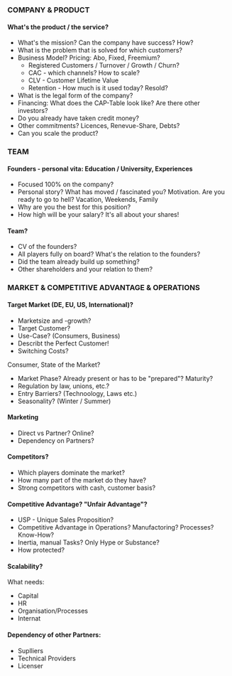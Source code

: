### COMPANY & PRODUCT

#### What's the product / the service?
 - What's the mission? Can the company have success? How?
 - What is the problem that is solved for which customers?
 - Business Model? Pricing: Abo, Fixed, Freemium?
   - Registered Customers / Turnover / Growth / Churn?
   - CAC - which channels? How to scale?
   - CLV - Customer Lifetime Value
   - Retention - How much is it used today? Resold?
 - What is the legal form of the company?
 - Financing: What does the CAP-Table look like? Are there other investors?
 - Do you already have taken credit money?
 - Other commitments? Licences, Renevue-Share, Debts?
 - Can you scale the product?

### TEAM 

#### Founders - personal vita: Education / University, Experiences
 - Focused 100% on the company?
 - Personal story? What has moved / fascinated you? Motivation. Are you ready to go to hell? Vacation, Weekends, Family
 - Why are you the best for this position?
 - How high will be your salary? It's all about your shares!

#### Team?
 - CV of the founders?
 - All players fully on board? What's the relation to the founders?
 - Did the team already build up something?
 - Other shareholders and your relation to them?
 
### MARKET & COMPETITIVE ADVANTAGE & OPERATIONS

#### Target Market (DE, EU, US, International)?
 - Marketsize and -growth?
 - Target Customer?
 - Use-Case? (Consumers, Business)
 - Describt the Perfect Customer!
 - Switching Costs?

Consumer, State of the Market?
 - Market Phase? Already present or has to be "prepared"? Maturity?
 - Regulation by law, unions, etc.?
 - Entry Barriers? (Technoology, Laws etc.)
 - Seasonality? (Winter / Summer)

#### Marketing
 - Direct vs Partner? Online?
 - Dependency on Partners?

#### Competitors?
 - Which players dominate the market?
 - How many part of the market do they have?
 - Strong competitors with cash, customer basis?

#### Competitive Advantage? "Unfair Advantage"?
 - USP - Unique Sales Proposition?
 - Competitive Advantage in Operations? Manufactoring? Processes? Know-How?
 - Inertia, manual Tasks? Only Hype or Substance?
 - How protected?

#### Scalability? 
What needs: 
 - Capital
 - HR
 - Organisation/Processes
 - Internat 
#### Dependency of other Partners: 
 - Suplliers
 - Technical Providers 
 - Licenser